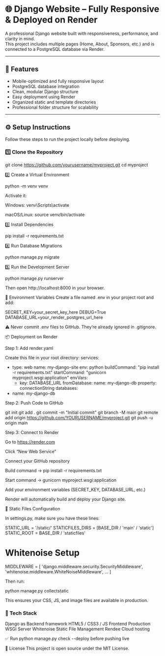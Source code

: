# 🌐 Django Website – Fully Responsive & Deployed on Render

A professional Django website built with responsiveness, performance, and clarity in mind.  
This project includes multiple pages (Home, About, Sponsors, etc.) and is connected to a PostgreSQL database via Render.

---

## 🚀 Features

- Mobile-optimized and fully responsive layout  
- PostgreSQL database integration  
- Clean, modular Django structure  
- Easy deployment using Render  
- Organized static and template directories  
- Professional folder structure for scalability  

---

## ⚙️ Setup Instructions

Follow these steps to run the project locally before deploying.

### 1️⃣ Clone the Repository

git clone https://github.com/yourusername/myproject.git
cd myproject

2️⃣ Create a Virtual Environment

python -m venv venv

Activate it:

Windows: venv\Scripts\activate

macOS/Linux: source venv/bin/activate

3️⃣ Install Dependencies

pip install -r requirements.txt

4️⃣ Run Database Migrations

python manage.py migrate

5️⃣ Run the Development Server

python manage.py runserver

Then open http://localhost:8000 in your browser.

🧾 Environment Variables
Create a file named .env in your project root and add:

SECRET_KEY=your_secret_key_here
DEBUG=True
DATABASE_URL=your_render_postgres_url_here

⚠️ Never commit .env files to GitHub. They’re already ignored in .gitignore.

📦 Deployment on Render

Step 1: Add render.yaml

Create this file in your root directory:
services:
  - type: web
    name: my-django-site
    env: python
    buildCommand: "pip install -r requirements.txt"
    startCommand: "gunicorn myproject.wsgi:application"
    envVars:
      - key: DATABASE_URL
        fromDatabase:
          name: my-django-db
          property: connectionString
databases:
  - name: my-django-db

    
Step 2: Push Code to GitHub

git init
git add .
git commit -m "Initial commit"
git branch -M main
git remote add origin https://github.com/YOURUSERNAME/myproject.git
git push -u origin main

Step 3: Connect to Render

Go to https://render.com

Click “New Web Service”

Connect your GitHub repository

Build command → pip install -r requirements.txt

Start command → gunicorn myproject.wsgi:application

Add your environment variables (SECRET_KEY, DATABASE_URL, etc.)

Render will automatically build and deploy your Django site.

🧠 Static Files Configuration

In settings.py, make sure you have these lines:

STATIC_URL = '/static/'
STATICFILES_DIRS = [BASE_DIR / 'main' / 'static']
STATIC_ROOT = BASE_DIR / 'staticfiles'

# Whitenoise Setup

MIDDLEWARE = [
    'django.middleware.security.SecurityMiddleware',
    'whitenoise.middleware.WhiteNoiseMiddleware',
    ...
]

Then run:

python manage.py collectstatic

This ensures your CSS, JS, and image files are available in production.

### 🧰 Tech Stack
Django as	Backend framework
HTML5 / CSS3 / JS	Frontend
Production WSGI Server
Whitenoise Static File Management
Rendee Cloud hosting

✅ Run python manage.py check --deploy before pushing live

🏁 License
This project is open source under the MIT License.
